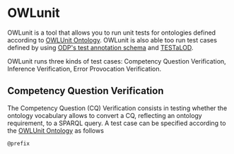 # OWLunit	

OWLunit is a tool that allows you to run unit tests for ontologies defined according to [OWLUnit Ontology](https://w3id.org/owlunit/ontology). OWLunit is also able too run test cases defined by using [ODP's test annotation schema](http://www.ontologydesignpatterns.org/schemas/testannotationschema.owl) and [TESTaLOD](https://github.com/TESTaLOD/TESTaLOD).

OWLunit runs three kinds of test cases: Competency Question Verification, Inference Verification, Error Provocation Verification.

## Competency Question Verification

The Competency Question (CQ) Verification  consists in testing whether the ontology vocabulary allows to convert a CQ, reflecting an ontology requirement, to a SPARQL query. 
A test case can be specified according to the [OWLUnit Ontology](https://w3id.org/owlunit/ontology) as follows

```
@prefix 
```
